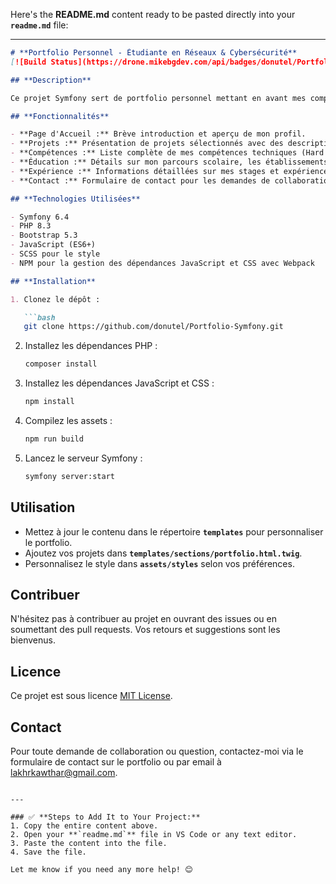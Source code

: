 Here's the **README.md** content ready to be pasted directly into your **`readme.md`** file:

---

```md
# **Portfolio Personnel - Étudiante en Réseaux & Cybersécurité**  
[![Build Status](https://drone.mikebgdev.com/api/badges/donutel/Portfolio-Symfony/status.svg?ref=refs/heads/main)](https://drone.mikebgdev.com/donutel/Portfolio-Symfony)

## **Description**

Ce projet Symfony sert de portfolio personnel mettant en avant mes compétences, projets et expériences en tant qu'**étudiante en Réseaux & Cybersécurité**. Le portfolio a été conçu pour offrir aux visiteurs un aperçu de mon expertise technique, de mon parcours professionnel et des projets auxquels j'ai participé.

## **Fonctionnalités**

- **Page d'Accueil :** Brève introduction et aperçu de mon profil.  
- **Projets :** Présentation de projets sélectionnés avec des descriptions détaillées, y compris mon travail sur les dépôts GitHub.  
- **Compétences :** Liste complète de mes compétences techniques (Hard Skills) et de mes qualités personnelles (Soft Skills).  
- **Éducation :** Détails sur mon parcours scolaire, les établissements fréquentés, les diplômes obtenus et les dates correspondantes.  
- **Expérience :** Informations détaillées sur mes stages et expériences en freelance, y compris les entreprises, les postes occupés et les périodes d'emploi.  
- **Contact :** Formulaire de contact pour les demandes de collaboration et les questions.

## **Technologies Utilisées**

- Symfony 6.4  
- PHP 8.3  
- Bootstrap 5.3  
- JavaScript (ES6+)  
- SCSS pour le style  
- NPM pour la gestion des dépendances JavaScript et CSS avec Webpack  

## **Installation**

1. Clonez le dépôt :

   ```bash
   git clone https://github.com/donutel/Portfolio-Symfony.git
   ```

2. Installez les dépendances PHP :

   ```bash
   composer install
   ```

3. Installez les dépendances JavaScript et CSS :

   ```bash
   npm install
   ```

4. Compilez les assets :

   ```bash
   npm run build
   ```

5. Lancez le serveur Symfony :

   ```bash
   symfony server:start
   ```

## **Utilisation**

- Mettez à jour le contenu dans le répertoire **`templates`** pour personnaliser le portfolio.  
- Ajoutez vos projets dans **`templates/sections/portfolio.html.twig`**.  
- Personnalisez le style dans **`assets/styles`** selon vos préférences.

## **Contribuer**

N'hésitez pas à contribuer au projet en ouvrant des issues ou en soumettant des pull requests. Vos retours et suggestions sont les bienvenus.

## **Licence**

Ce projet est sous licence [MIT License](LICENSE.md).

## **Contact**

Pour toute demande de collaboration ou question, contactez-moi via le formulaire de contact sur le portfolio ou par email à [lakhrkawthar@gmail.com](mailto:lakhrkawthar@gmail.com).
```

---

### ✅ **Steps to Add It to Your Project:**
1. Copy the entire content above.
2. Open your **`readme.md`** file in VS Code or any text editor.
3. Paste the content into the file.
4. Save the file.

Let me know if you need any more help! 😊